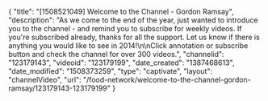 {
    "title": "[1508521049] Welcome to the Channel - Gordon Ramsay",
    "description": "As we come to the end of the year, just wanted to introduce you to the channel - and remind you to subscribe for weekly videos. If you're subscribed already, thanks for all the support. Let us know if there is anything you would like to see in 2014!\n\nClick annotation or subscribe button and check the channel for over 300 videos.",
    "channelid": "123179143",
    "videoid": "123179199",
    "date_created": "1387468613",
    "date_modified": "1508373259",
    "type": "captivate",
    "layout": "channelVideo",
    "url": "\/food-network\/welcome-to-the-channel-gordon-ramsay\/123179143-123179199"
}